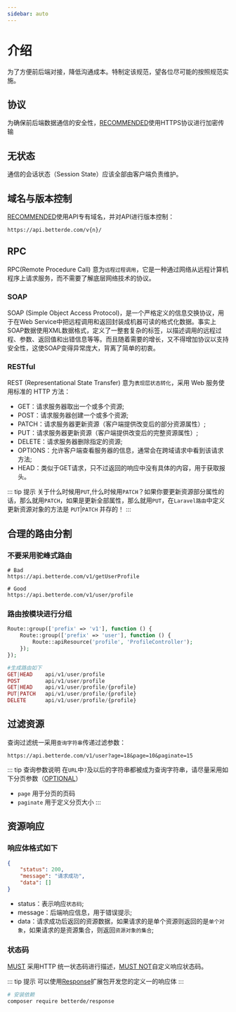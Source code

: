 ```yaml
---
sidebar: auto
---
```


# 介绍

为了方便前后端对接，降低沟通成本。特制定该规范，望各位尽可能的按照规范实施。

## 协议

为确保前后端数据通信的安全性，[RECOMMENDED](../common/keyword.md#recommended)使用HTTPS协议进行加密传输

## 无状态

通信的会话状态（Session State）应该全部由客户端负责维护。

## 域名与版本控制

[RECOMMENDED](../common/keyword.md#recommended)使用API专有域名，并对API进行版本控制：
```
https://api.betterde.com/v{n}/
```

## RPC

RPC(Remote Procedure Call) 意为`远程过程调用`，它是一种通过网络从远程计算机程序上请求服务，而不需要了解底层网络技术的协议。

### SOAP

SOAP (Simple Object Access Protocol)，是一个严格定义的信息交换协议，用于在Web Service中把远程调用和返回封装成机器可读的格式化数据。事实上SOAP数据使用XML数据格式，定义了一整套复杂的标签，以描述调用的远程过程、参数、返回值和出错信息等等。而且随着需要的增长，又不得增加协议以支持安全性，这使SOAP变得异常庞大，背离了简单的初衷。

### RESTful

REST (Representational State Transfer) 意为`表现层状态转化`，采用 Web 服务使用标准的 HTTP 方法：
* GET：请求服务器取出一个或多个资源;
* POST：请求服务器创建一个或多个资源;
* PATCH：请求服务器更新资源（客户端提供改变后的部分资源属性）;
* PUT：请求服务器更新资源（客户端提供改变后的完整资源属性）;
* DELETE：请求服务器删除指定的资源;
* OPTIONS：允许客户端查看服务器的信息，通常会在跨域请求中看到该请求方法;
* HEAD：类似于GET请求，只不过返回的响应中没有具体的内容，用于获取报头。

::: tip 提示
关于什么时候用`PUT`,什么时候用`PATCH`？如果你要更新资源部分属性的话，那么就用`PATCH`，如果是更新全部属性，那么就用`PUT`，在`Laravel路由`中定义更新资源对象的方法是 `PUT`|`PATCH` 并存的！
:::

## 合理的路由分割

### 不要采用驼峰式路由

```
# Bad
https://api.betterde.com/v1/getUserProfile

# Good
https://api.betterde.com/v1/user/profile
```

### 路由按模块进行分组

```php
Route::group(['prefix' => 'v1'], function () {
    Route::group(['prefix' => 'user'], function () {
        Route::apiResource('profile', 'ProfileController');
    });
});

#生成路由如下
GET|HEAD    api/v1/user/profile
POST        api/v1/user/profile
GET|HEAD    api/v1/user/profile/{profile}
PUT|PATCH   api/v1/user/profile/{profile}
DELETE      api/v1/user/profile/{profile}
```

## 过滤资源

查询过滤统一采用`查询字符串`传递过滤参数：

```
https://api.betterde.com/v1/user?age=18&page=10&paginate=15
```
::: tip 查询参数说明
在`URL`中`?`及以后的字符串都被成为查询字符串，请尽量采用如下分页参数（[OPTIONAL](../common/keyword.md#optional)）
* `page` 用于分页的页码
* `paginate` 用于定义分页大小
:::


## 资源响应

### 响应体格式如下

```json
{
    "status": 200,
    "message": "请求成功",
    "data": []
}
```
* status：表示响应`状态码`;
* message：后端响应信息，用于错误提示;
* data：请求成功后返回的资源数据，如果请求的是单个资源则返回的是`单个对象`，如果请求的是资源集合，则返回`资源对象的集合`;

### 状态码

[MUST](../common/keyword.md#must) 采用HTTP 统一状态码进行描述，[MUST NOT](../common/keyword.md#must-not)自定义响应状态码。

::: tip 提示
可以使用[Response](https://packagist.org/packages/betterde/response)扩展包开发您的定义一的响应体
:::

```bash
# 安装依赖
composer require betterde/response
```
